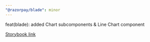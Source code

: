 ```yaml
---
"@razorpay/blade": minor
---
```


feat(blade): added Chart subcomponents & Line Chart component

[Storybook link ](https://blade.razorpay.com/?path=/docs/components-charts-linechart--docs)